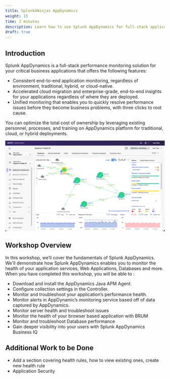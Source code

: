 ```yaml
---
title: Splunk4Ninjas AppDynamics
weight: 15
time: 2 minutes
description: Learn how to use Splunk AppDynamics for full-stack application performance monitoring, from installing Java APM agents and monitoring application health to troubleshooting performance issues, tracking browser metrics with BRUM, analyzing database performance, and gaining business insights with Business IQ.
draft: true
---
```


## Introduction

Splunk AppDynamics is a full-stack performance monitoring solution for your critical business applications that offers the following features:

- Consistent end-to-end application monitoring, regardless of environment, traditional, hybrid, or cloud-native.
- Accelerated cloud migration and enterprise-grade, end-to-end insights for your applications regardless of where they are deployed.
- Unified monitoring that enables you to quickly resolve performance issues before they become business problems, with three clicks to root cause.

You can optimize the total cost of ownership by leveraging existing personnel, processes, and training on AppDynamics platform for traditional, cloud, or hybrid deployments.

![Screenshot of AppDynamics Dashboard](images/controller-vm.png)

## Workshop Overview

In this workshop, we’ll cover the fundamentals of Splunk AppDynamics. We'll demonstrate how Splunk AppDynamics enables you to monitor the health of your application services, Web Applications, Databases and more. When you have completed this workshop, you will be able to :

- Download and install the AppDynamics Java APM Agent.
- Configure collection settings in the Controller.
- Monitor and troubleshoot your application’s performance health.
- Monitor alerts in AppDynamic’s monitoring service based off of data captured by AppDynamics.
- Monitor server health and troubleshoot issues
- Monitor the health of your browser based application with BRUM
- Monitor and troubleshoot Database performance
- Gain deeper visibility into your users with Splunk AppDynamics Business IQ

## Additional Work to be Done

- Add a section covering health rules, how to view existing ones, create new health rule
- Application Security
